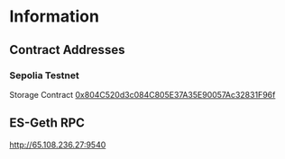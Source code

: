 # Information

## Contract Addresses

### Sepolia Testnet

Storage Contract [0x804C520d3c084C805E37A35E90057Ac32831F96f](https://sepolia.etherscan.io/address/0x804C520d3c084C805E37A35E90057Ac32831F96f)

## ES-Geth RPC

http://65.108.236.27:9540
